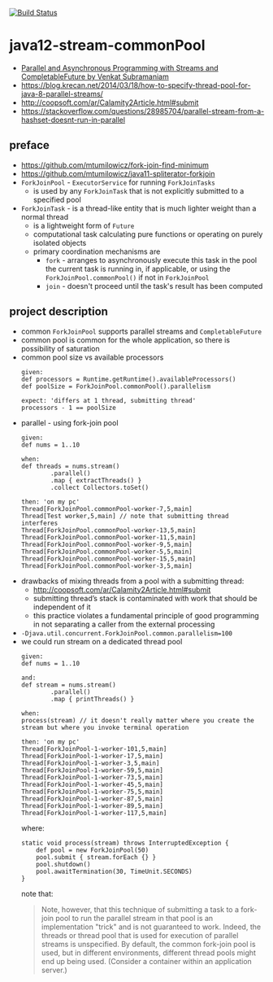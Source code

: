 [![Build Status](https://travis-ci.com/mtumilowicz/java12-stream-commonPool.svg?branch=master)](https://travis-ci.com/mtumilowicz/java12-stream-commonPool)

# java12-stream-commonPool

* [Parallel and Asynchronous Programming with Streams and CompletableFuture by Venkat Subramaniam](https://www.youtube.com/watch?v=IwJ-SCfXoAU)
* https://blog.krecan.net/2014/03/18/how-to-specify-thread-pool-for-java-8-parallel-streams/
* http://coopsoft.com/ar/Calamity2Article.html#submit
* https://stackoverflow.com/questions/28985704/parallel-stream-from-a-hashset-doesnt-run-in-parallel

## preface
* https://github.com/mtumilowicz/fork-join-find-minimum
* https://github.com/mtumilowicz/java11-spliterator-forkjoin
* `ForkJoinPool` - `ExecutorService` for running `ForkJoinTasks`
    * is used by any `ForkJoinTask` that is not explicitly submitted to a specified pool
* `ForkJoinTask` - is a thread-like entity that is much lighter weight than a normal thread
    * is a lightweight form of `Future`
    * computational task calculating pure functions or operating on purely isolated objects
    * primary coordination mechanisms are 
        * `fork` - arranges to asynchronously execute this task in the pool the current task is running 
                       in, if applicable, or using the `ForkJoinPool.commonPool()` if not in `ForkJoinPool`
        * `join` - doesn't proceed until the task's result has been computed

## project description
* common `ForkJoinPool` supports parallel streams and `CompletableFuture`
* common pool is common for the whole application, so there is possibility of saturation
* common pool size vs available processors
    ```
    given:
    def processors = Runtime.getRuntime().availableProcessors()
    def poolSize = ForkJoinPool.commonPool().parallelism

    expect: 'differs at 1 thread, submitting thread'
    processors - 1 == poolSize
    ```
* parallel - using fork-join pool
    ```
    given:
    def nums = 1..10

    when:
    def threads = nums.stream()
            .parallel()
            .map { extractThreads() }
            .collect Collectors.toSet()
    
    then: 'on my pc'
    Thread[ForkJoinPool.commonPool-worker-7,5,main]
    Thread[Test worker,5,main] // note that submitting thread interferes
    Thread[ForkJoinPool.commonPool-worker-13,5,main]
    Thread[ForkJoinPool.commonPool-worker-11,5,main]
    Thread[ForkJoinPool.commonPool-worker-9,5,main]
    Thread[ForkJoinPool.commonPool-worker-5,5,main]
    Thread[ForkJoinPool.commonPool-worker-15,5,main]
    Thread[ForkJoinPool.commonPool-worker-3,5,main]
    ```
* drawbacks of mixing threads from a pool with a submitting thread:
    * http://coopsoft.com/ar/Calamity2Article.html#submit
    * submitting thread’s stack is contaminated with work that should be independent of it
    * this practice violates a fundamental principle of good programming in not separating a caller from the 
    external processing
* `-Djava.util.concurrent.ForkJoinPool.common.parallelism=100`
* we could run stream on a dedicated thread pool
    ```
    given:
    def nums = 1..10
  
    and:
    def stream = nums.stream()
            .parallel()
            .map { printThreads() }
    
    when:
    process(stream) // it doesn't really matter where you create the stream but where you invoke terminal operation
  
    then: 'on my pc'
    Thread[ForkJoinPool-1-worker-101,5,main]
    Thread[ForkJoinPool-1-worker-17,5,main]
    Thread[ForkJoinPool-1-worker-3,5,main]
    Thread[ForkJoinPool-1-worker-59,5,main]
    Thread[ForkJoinPool-1-worker-73,5,main]
    Thread[ForkJoinPool-1-worker-45,5,main]
    Thread[ForkJoinPool-1-worker-75,5,main]
    Thread[ForkJoinPool-1-worker-87,5,main]
    Thread[ForkJoinPool-1-worker-89,5,main]
    Thread[ForkJoinPool-1-worker-117,5,main]
    ```
    where:
    ```
    static void process(stream) throws InterruptedException {
        def pool = new ForkJoinPool(50)
        pool.submit { stream.forEach {} }
        pool.shutdown()
        pool.awaitTermination(30, TimeUnit.SECONDS)
    }
    ```
    note that:
    > Note, however, that this technique of submitting a task to a fork-join pool to run the parallel stream in that pool is an implementation "trick" and is not guaranteed to work. Indeed, the threads or thread pool that is used for execution of parallel streams is unspecified. By default, the common fork-join pool is used, but in different environments, different thread pools might end up being used. (Consider a container within an application server.)
